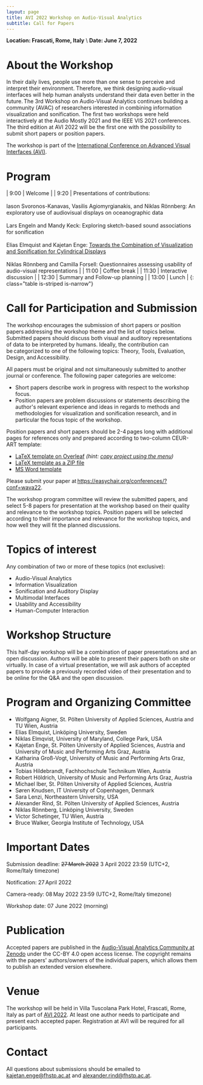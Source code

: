 ```yaml
---
layout: page
title: AVI 2022 Workshop on Audio-Visual Analytics
subtitle: Call for Papers
---
```


**Location: Frascati, Rome, Italy** \\
**Date: June 7, 2022**

# About the Workshop

In their daily lives, people use more than one sense to perceive and interpret their environment. Therefore, we think designing audio-visual interfaces will help human analysts understand their data even better in the future. The 3rd Workshop on Audio-Visual Analytics continues building a community (AVAC) of researchers interested in combining information visualization and sonification. The first two workshops were held interactively at the Audio Mostly 2021 and the IEEE VIS 2021 conferences. The third edition at AVI 2022 will be the first one with the possibility to submit short papers or position papers.

The workshop is part of the [International Conference on Advanced Visual Interfaces (AVI)](https://sites.google.com/di.uniroma1.it/avi2022/home).

# Program

|   9:00 | Welcome |
|   9:20 | Presentations of contributions: <br><br> Iason Svoronos-Kanavas, Vasilis Agiomyrgianakis, and Niklas Rönnberg: An exploratory use of audiovisual displays on oceanographic data <br><br> Lars Engeln and Mandy Keck: Exploring sketch-based sound associations for sonification <br><br> Elias Elmquist and Kajetan Enge: [Towards the Combination of Visualization and Sonification for Cylindrical Displays](https://zenodo.org/record/6553825) <br><br> Niklas Rönnberg and Camilla Forsell: Questionnaires assessing usability of audio-visual representations |
|  11:00 | Coffee break      |
|  11:30 | Interactive discussion |
|  12:30 | Summary and Follow-up planning |
|  13:00 | Lunch |
{: class="table is-striped is-narrow"}

# Call for Participation and Submission

The workshop encourages the submission of short papers or position papers addressing the workshop theme and the list of topics below. Submitted papers should discuss both visual and auditory representations of data to be interpreted by humans. Ideally, the contribution can be categorized to one of the following topics: Theory, Tools, Evaluation, Design, and Accessibility. 

All papers must be original and not simultaneously submitted to another journal or conference. The following paper categories are welcome:

- Short papers describe work in progress with respect to the workshop focus.
- Position papers are problem discussions or statements describing the author's relevant experience and ideas in regards to methods and methodologies for visualization and sonification research, and in particular the focus topic of the workshop.

<!-- **Preliminary format details/can still be subject of change:** -->
Position papers and short papers should be 2-4 pages long with additional pages for references only and prepared according to two-column CEUR-ART template:
- [LaTeX template on Overleaf](https://www.overleaf.com/read/hstqmwtnzxqv) *(hint: [copy project using the menu](https://www.overleaf.com/learn/how-to/Copying_a_project#Making_a_copy_of_a_project))*
- [LaTeX template as a ZIP file](https://www.dropbox.com/s/b31nbskiagedsl6/CEUR-Template-2col-WAVA22.zip?dl=0)
- [MS Word template](https://www.dropbox.com/s/acql4g2at5w7wt7/CEUR-Template-2col-WAVA22.docx?dl=0)

Please submit your paper at <https://easychair.org/conferences/?conf=wava22>.

The workshop program committee will review the submitted papers, and select 5-8 papers for presentation at the workshop based on their quality and relevance to the workshop topics. Position papers will be selected according to their importance and relevance for the workshop topics, and how well they will fit the planned discussions.

# Topics of interest 

Any combination of two or more of these topics (not exclusive):

- Audio-Visual Analytics
- Information Visualization
- Sonification and Auditory Display
- Multimodal Interfaces
- Usability and Accessibility
- Human-Computer Interaction

# Workshop Structure

This half-day workshop will be a combination of paper presentations and an open discussion. Authors will be able to present their papers both on site or virtually. In case of a virtual presentation, we will ask authors of accepted papers to provide a previously recorded video of their presentation and to be online for the Q&A and the open discussion. 

# Program and Organizing Committee

- Wolfgang Aigner, St. Pölten University of Applied Sciences, Austria and TU Wien, Austria
- Elias Elmquist, Linköping University, Sweden
- Niklas Elmqvist, University of Maryland, College Park, USA
- Kajetan Enge, St. Pölten University of Applied Sciences, Austria and University of Music and Performing Arts Graz, Austria
- Katharina Groß-Vogt, University of Music and Performing Arts Graz, Austria
- Tobias Hildebrandt, Fachhochschule Technikum Wien, Austria
- Robert Höldrich, University of Music and Performing Arts Graz, Austria
- Michael Iber, St. Pölten University of Applied Sciences, Austria
- Søren Knudsen, IT University of Copenhagen, Denmark
- Sara Lenzi, Northeastern University, USA
- Alexander Rind, St. Pölten University of Applied Sciences, Austria
- Niklas Rönnberg, Linköping University, Sweden
- Victor Schetinger, TU Wien, Austria
- Bruce Walker, Georgia Institute of Technology, USA


# Important Dates

Submission deadline: ~~27 March 2022~~ 3 April 2022 23:59 (UTC+2, Rome/Italy timezone)

Notification: 27 April 2022

Camera-ready: 08 May 2022 23:59 (UTC+2, Rome/Italy timezone)

Workshop date: 07 June 2022 (morning)

# Publication

<!-- **Preliminary publication details/can still be subject of change:** -->
Accepted papers are published in the [Audio-Visual Analytics Community at Zenodo](https://zenodo.org/communities/audio-visual-analytics-community/) under the CC-BY 4.0 open access license.
The copyright remains with the papers' authors/owners of the individual papers, which allows them to publish an extended version elsewhere.

# Venue

The workshop will be held in Villa Tuscolana Park Hotel, Frascati, Rome, Italy as part of [AVI 2022](https://sites.google.com/di.uniroma1.it/avi2022/home). At least one author needs to participate and present each accepted paper. Registration at AVI will be required for all participants.

# Contact

All questions about submissions should be emailed to <kajetan.enge@fhstp.ac.at> and <alexander.rind@fhstp.ac.at>.
